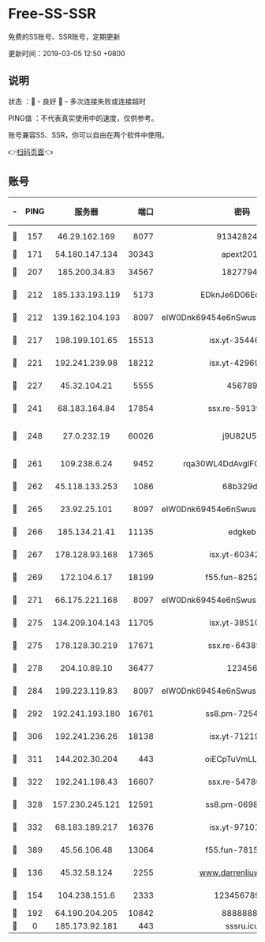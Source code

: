 # Free-SS-SSR

免费的SS账号、SSR账号，定期更新

更新时间：2019-03-05 12:50 +0800

## 说明

状态     ：🙂 - 良好 🙁 - 多次连接失败或连接超时

PING值   ：不代表真实使用中的速度，仅供参考。

账号兼容SS、SSR，你可以自由在两个软件中使用。

👉[扫码页面](https://liesauer.github.io/free-ss-ssr.github.io/)👈

## 账号

|-|PING|服务器|端口|密码|加密方式|区域|
|:----:|:----:|:-----:|-----:|:----:|:----:|:----:|
|🙂|157|46.29.162.169|8077|9134282479|aes-256-cfb|RU|
|🙂|171|54.180.147.134|30343|apext2019|chacha20|KR|
|🙂|207|185.200.34.83|34567|18277940|aes-256-cfb|US|
|🙂|212|185.133.193.119|5173|EDknJe6D06EoWDaw|aes-256-cfb|US|
|🙂|212|139.162.104.193|8097|eIW0Dnk69454e6nSwuspv9DmS201tQ0D|aes-256-cfb|JP|
|🙂|217|198.199.101.65|15513|isx.yt-35446579|aes-256-cfb|US|
|🙂|221|192.241.239.98|18212|isx.yt-42969531|aes-256-cfb|US|
|🙂|227|45.32.104.21|5555|456789|aes-256-cfb|SG|
|🙂|241|68.183.164.84|17854|ssx.re-59139311|aes-256-cfb|US|
|🙂|248|27.0.232.19|60026|j9U82U53|xchacha20-ietf-poly1305|HK|
|🙂|261|109.238.6.24|9452|rqa30WL4DdAvgIFG6Fs3znzTa|aes-256-cfb|FR|
|🙂|262|45.118.133.253|1086|68b329da|aes-256-cfb|SG|
|🙂|265|23.92.25.101|8097|eIW0Dnk69454e6nSwuspv9DmS201tQ0D|aes-256-cfb|US|
|🙂|266|185.134.21.41|11135|edgkeb|aes-256-cfb|GB|
|🙂|267|178.128.93.168|17365|isx.yt-60342023|aes-256-cfb|SG|
|🙂|269|172.104.6.17|18199|f55.fun-82524174|aes-256-cfb|US|
|🙂|271|66.175.221.168|8097|eIW0Dnk69454e6nSwuspv9DmS201tQ0D|aes-256-cfb|US|
|🙂|275|134.209.104.143|11705|isx.yt-38510096|aes-256-cfb|SG|
|🙂|275|178.128.30.219|17671|ssx.re-64389778|aes-256-cfb|SG|
|🙂|278|204.10.89.10|36477|123456|aes-256-cfb|US|
|🙂|284|199.223.119.83|8097|eIW0Dnk69454e6nSwuspv9DmS201tQ0D|aes-256-cfb|US|
|🙂|292|192.241.193.180|16761|ss8.pm-72545882|aes-256-cfb|US|
|🙂|306|192.241.236.26|18138|isx.yt-71219423|aes-256-cfb|US|
|🙂|311|144.202.30.204|443|oiECpTuVmLLxk4Ts|aes-256-cfb|US|
|🙂|322|192.241.198.43|16607|ssx.re-54780207|aes-256-cfb|US|
|🙂|328|157.230.245.121|12591|ss8.pm-06983018|aes-256-cfb|SG|
|🙂|332|68.183.189.217|16376|isx.yt-97101614|aes-256-cfb|SG|
|🙂|389|45.56.106.48|13064|f55.fun-78155284|aes-256-cfb|US|
|🙂|136|45.32.58.124|2255|www.darrenliuwei.com|aes-256-cfb|JP|
|🙂|154|104.238.151.6|2333|12345678900|aes-256-cfb|JP|
|🙂|192|64.190.204.205|10842|88888888|rc4-md5|US|
|🙁|0|185.173.92.181|443|sssru.icu|rc4-md5|RU|
